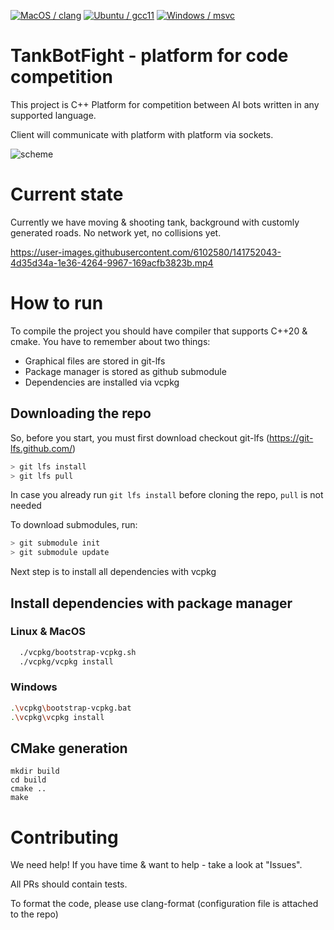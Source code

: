 [![MacOS / clang](https://github.com/wrazik/TankBotFight/actions/workflows/macos_clang.yaml/badge.svg)](https://github.com/wrazik/TankBotFight/actions/workflows/macos_clang.yaml)
[![Ubuntu / gcc11](https://github.com/wrazik/TankBotFight/actions/workflows/ubuntu_gcc.yaml/badge.svg)](https://github.com/wrazik/TankBotFight/actions/workflows/ubuntu_gcc.yaml)
[![Windows / msvc](https://github.com/wrazik/TankBotFight/actions/workflows/windows_msvc.yaml/badge.svg)](https://github.com/wrazik/TankBotFight/actions/workflows/windows_msvc.yaml)
# TankBotFight - platform for code competition

This project is C++ Platform for competition between AI bots written in any supported language.

Client will communicate with platform with platform via sockets.

![scheme](https://user-images.githubusercontent.com/6102580/122928199-eca20500-d369-11eb-9020-ba32641b6cbf.png)






# Current state
Currently we have moving & shooting tank, background with customly generated roads. No network yet, no collisions yet.


https://user-images.githubusercontent.com/6102580/141752043-4d35d34a-1e36-4264-9967-169acfb3823b.mp4


# How to run
To compile the project you should have compiler that supports C++20 & cmake.
You have to remember about two things: 
- Graphical files are stored in git-lfs
- Package manager is stored as github submodule
- Dependencies are installed via vcpkg




## Downloading the repo

So, before you start, you must first download checkout git-lfs (https://git-lfs.github.com/)
```bash
> git lfs install
> git lfs pull
```
In case you already run `git lfs install` before cloning the repo, `pull` is not needed

To download submodules, run:
```bash
> git submodule init
> git submodule update
```

Next step is to install all dependencies with vcpkg

## Install dependencies with package manager

### Linux & MacOS
```bash
  ./vcpkg/bootstrap-vcpkg.sh
  ./vcpkg/vcpkg install
```
### Windows

```bash
.\vcpkg\bootstrap-vcpkg.bat
.\vcpkg\vcpkg install
```

## CMake generation
```
mkdir build
cd build
cmake ..
make
```

# Contributing
We need help! If you have time & want to help - take a look at "Issues". 

All PRs should contain tests. 

To format the code, please use clang-format (configuration file is attached to the repo)


